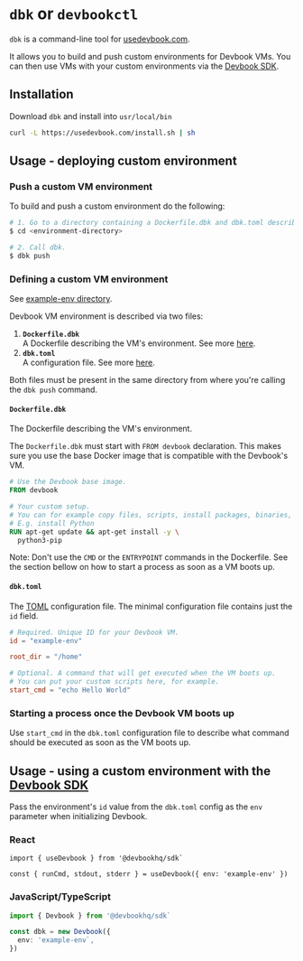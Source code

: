# `dbk` or `devbookctl`
`dbk` is a command-line tool for [usedevbook.com](https://www.usedevbook.com/).

It allows you to build and push custom environments for Devbook VMs. You can then use VMs with your custom environments via the [Devbook SDK](https://github.com/devbookhq/sdk).


## Installation
Download `dbk` and install into `usr/local/bin`

```sh
curl -L https://usedevbook.com/install.sh | sh
```

## Usage - deploying custom environment
### Push a custom VM environment
To build and push a custom environment do the following:
```sh
# 1. Go to a directory containing a Dockerfile.dbk and dbk.toml describing your custom VM environment
$ cd <environment-directory>

# 2. Call dbk.
$ dbk push
```

### Defining a custom VM environment
See [example-env directory](./example-env).

Devbook VM environment is described via two files:
1. **`Dockerfile.dbk`** <br/>
A Dockerfile describing the VM's environment. See more [here](#Dockerfile.dbk).
2. **`dbk.toml`** <br/>
A configuration file. See more [here](#dbk.toml).

Both files must be present in the same directory from where you're calling the `dbk push` command.

#### `Dockerfile.dbk`
The Dockerfile describing the VM's environment.

The `Dockerfile.dbk` must start with `FROM devbook` declaration. This makes sure you use the base Docker image that is compatible with the Devbook's VM.

```dockerfile
# Use the Devbook base image.
FROM devbook

# Your custom setup.
# You can for example copy files, scripts, install packages, binaries, etc.
# E.g. install Python
RUN apt-get update && apt-get install -y \
  python3-pip
```

Note: Don't use the `CMD` or the `ENTRYPOINT` commands in the Dockerfile. See the section bellow on how to start a process as soon as a VM boots up.

#### `dbk.toml`
The [TOML](https://toml.io/en/) configuration file. The minimal configuration file contains just the `id` field.

```toml
# Required. Unique ID for your Devbook VM.
id = "example-env"

root_dir = "/home"

# Optional. A command that will get executed when the VM boots up.
# You can put your custom scripts here, for example.
start_cmd = "echo Hello World"
```

### Starting a process once the Devbook VM boots up
Use `start_cmd` in the `dbk.toml` configuration file to describe what command should be executed as soon as the VM boots up.

## Usage - using a custom environment with the [Devbook SDK](https://github.com/devbookhq/sdk)
Pass the environment's `id` value from the `dbk.toml` config as the `env` parameter when initializing Devbook.

### React
```tsx
import { useDevbook } from '@devbookhq/sdk`

const { runCmd, stdout, stderr } = useDevbook({ env: 'example-env' })
```

### JavaScript/TypeScript
```ts
import { Devbook } from '@devbookhq/sdk`

const dbk = new Devbook({
  env: 'example-env`,
})
```
